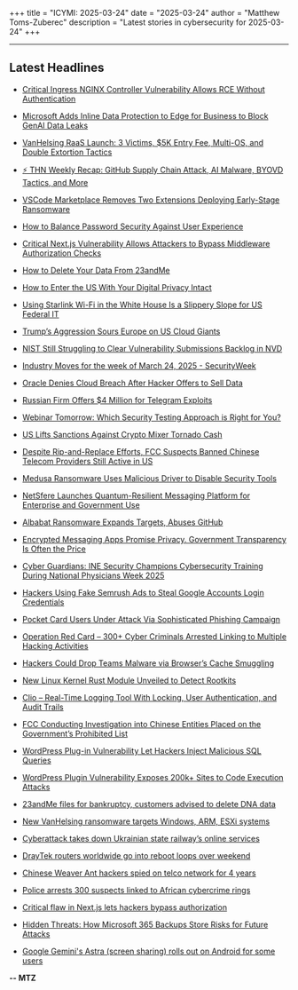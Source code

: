 +++
title = "ICYMI: 2025-03-24"
date = "2025-03-24"
author = "Matthew Toms-Zuberec"
description = "Latest stories in cybersecurity for 2025-03-24"
+++

---------------------------------------------------------------------------
## Latest Headlines
- [Critical Ingress NGINX Controller Vulnerability Allows RCE Without Authentication](https://thehackernews.com/2025/03/critical-ingress-nginx-controller.html)

- [Microsoft Adds Inline Data Protection to Edge for Business to Block GenAI Data Leaks](https://thehackernews.com/2025/03/microsoft-adds-inline-data-protection.html)

- [VanHelsing RaaS Launch: 3 Victims, $5K Entry Fee, Multi-OS, and Double Extortion Tactics](https://thehackernews.com/2025/03/vanhelsing-raas-launch-3-victims-5k.html)

- [⚡ THN Weekly Recap: GitHub Supply Chain Attack, AI Malware, BYOVD Tactics, and More](https://thehackernews.com/2025/03/thn-weekly-recap-github-supply-chain.html)

- [VSCode Marketplace Removes Two Extensions Deploying Early-Stage Ransomware](https://thehackernews.com/2025/03/vscode-marketplace-removes-two.html)

- [How to Balance Password Security Against User Experience](https://thehackernews.com/2025/03/how-to-balance-password-security.html)

- [Critical Next.js Vulnerability Allows Attackers to Bypass Middleware Authorization Checks](https://thehackernews.com/2025/03/critical-nextjs-vulnerability-allows.html)

- [How to Delete Your Data From 23andMe](https://www.wired.com/story/how-to-delete-your-data-from-23andme/)

- [How to Enter the US With Your Digital Privacy Intact](https://www.wired.com/2017/02/guide-getting-past-customs-digital-privacy-intact/)

- [Using Starlink Wi-Fi in the White House Is a Slippery Slope for US Federal IT](https://www.wired.com/story/white-house-starlink-wifi/)

- [Trump’s Aggression Sours Europe on US Cloud Giants](https://www.wired.com/story/trump-us-cloud-services-europe/)

- [NIST Still Struggling to Clear Vulnerability Submissions Backlog in NVD](https://www.securityweek.com/nist-still-struggling-to-clear-vulnerability-submissions-backlog-in-nvd/)

- [Industry Moves for the week of March 24, 2025 - SecurityWeek](https://www.securityweek.com/industry-moves/mar-24-2025/)

- [Oracle Denies Cloud Breach After Hacker Offers to Sell Data](https://www.securityweek.com/oracle-denies-cloud-breach-after-hacker-offers-to-sell-data/)

- [Russian Firm Offers $4 Million for Telegram Exploits](https://www.securityweek.com/russian-firm-offers-4-million-for-telegram-exploits/)

- [Webinar Tomorrow: Which Security Testing Approach is Right for You?](https://www.securityweek.com/webinar-tomorrow-which-security-testing-approach-is-right-for-you/)

- [US Lifts Sanctions Against Crypto Mixer Tornado Cash](https://www.securityweek.com/us-lifts-sanctions-against-crypto-mixer-tornado-cash/)

- [Despite Rip-and-Replace Efforts, FCC Suspects Banned Chinese Telecom Providers Still Active in US](https://www.securityweek.com/fcc-probes-whether-banned-chinese-telecom-providers-still-operating-in-us/)

- [Medusa Ransomware Uses Malicious Driver to Disable Security Tools](https://www.securityweek.com/medusa-ransomware-uses-malicious-driver-to-disable-security-tools/)

- [NetSfere Launches Quantum-Resilient Messaging Platform for Enterprise and Government Use](https://www.securityweek.com/netsfere-launches-quantum-resilient-messaging-platform-for-enterprise-and-government-use/)

- [Albabat Ransomware Expands Targets, Abuses GitHub](https://www.securityweek.com/albabat-ransomware-expands-targets-abuses-github/)

- [Encrypted Messaging Apps Promise Privacy. Government Transparency Is Often the Price](https://www.securityweek.com/encrypted-messaging-apps-promise-privacy-government-transparency-is-often-the-price/)

- [Cyber Guardians: INE Security Champions Cybersecurity Training During National Physicians Week 2025](https://cybersecuritynews.com/cyber-guardians-ine-security-champions-cybersecurity-training-during-national-physicians-week-2025/)

- [Hackers Using Fake Semrush Ads to Steal Google Accounts Login Credentials](https://cybersecuritynews.com/hackers-using-fake-semrush-ads/)

- [Pocket Card Users Under Attack Via Sophisticated Phishing Campaign](https://cybersecuritynews.com/pocket-card-users-under-attack/)

- [Operation Red Card – 300+ Cyber Criminals Arrested Linking to Multiple Hacking Activities](https://cybersecuritynews.com/operation-red-card-300-cyber-criminals-arrested/)

- [Hackers Could Drop Teams Malware via Browser’s Cache Smuggling](https://cybersecuritynews.com/teams-malware-via-browsers-cache-smuggling/)

- [New Linux Kernel Rust Module Unveiled to Detect Rootkits](https://cybersecuritynews.com/new-linux-kernel-rust-module-unveiled/)

- [Clio – Real-Time Logging Tool With Locking, User Authentication, and Audit Trails](https://cybersecuritynews.com/clio-real-time-logging-tool-with-locking/)

- [FCC Conducting Investigation into Chinese Entities Placed on the Government’s Prohibited List](https://cybersecuritynews.com/fcc-conducting-investigation-into-chinese-entities/)

- [WordPress Plug-in Vulnerability Let Hackers Inject Malicious SQL Queries](https://cybersecuritynews.com/wordpress-hackers-inject-malicious-sql-queries/)

- [WordPress Plugin Vulnerability Exposes 200k+ Sites to Code Execution Attacks](https://cybersecuritynews.com/wordpress-plugin-vulnerability-exposes-200k-sites/)

- [23andMe files for bankruptcy, customers advised to delete DNA data](https://www.bleepingcomputer.com/news/security/23andme-files-for-bankruptcy-customers-advised-to-delete-dna-data/)

- [New VanHelsing ransomware targets Windows, ARM, ESXi systems](https://www.bleepingcomputer.com/news/security/new-vanhelsing-ransomware-targets-windows-arm-esxi-systems/)

- [Cyberattack takes down Ukrainian state railway’s online services](https://www.bleepingcomputer.com/news/security/cyberattack-takes-down-ukrainian-state-railways-online-services/)

- [DrayTek routers worldwide go into reboot loops over weekend](https://www.bleepingcomputer.com/news/security/draytek-routers-worldwide-go-into-reboot-loops-over-weekend/)

- [Chinese Weaver Ant hackers spied on telco network for 4 years](https://www.bleepingcomputer.com/news/security/chinese-weaver-ant-hackers-spied-on-telco-network-for-4-years/)

- [Police arrests 300 suspects linked to African cybercrime rings](https://www.bleepingcomputer.com/news/security/police-arrests-300-suspects-linked-to-african-cybercrime-rings/)

- [Critical flaw in Next.js lets hackers bypass authorization](https://www.bleepingcomputer.com/news/security/critical-flaw-in-nextjs-lets-hackers-bypass-authorization/)

- [Hidden Threats: How Microsoft 365 Backups Store Risks for Future Attacks](https://www.bleepingcomputer.com/news/security/hidden-threats-how-microsoft-365-backups-store-risks-for-future-attacks/)

- [Google Gemini's Astra (screen sharing) rolls out on Android for some users](https://www.bleepingcomputer.com/news/artificial-intelligence/google-geminis-astra-screen-sharing-rolls-out-on-android-for-some-users/)

**-- MTZ**